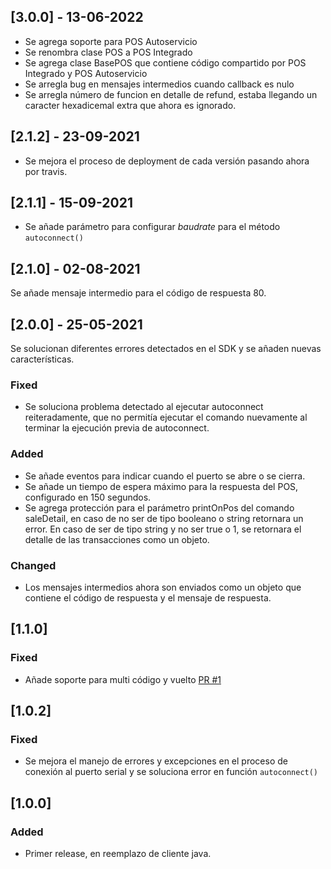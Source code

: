 ## [3.0.0] - 13-06-2022
- Se agrega soporte para POS Autoservicio
- Se renombra clase POS a POS Integrado
- Se agrega clase BasePOS que contiene código compartido por POS Integrado y POS Autoservicio
- Se arregla bug en mensajes intermedios cuando callback es nulo
- Se arregla número de funcion en detalle de refund, estaba llegando un caracter hexadicemal extra que ahora es ignorado.

## [2.1.2] - 23-09-2021
- Se mejora el proceso de deployment de cada versión pasando ahora por travis.

## [2.1.1] - 15-09-2021
- Se añade parámetro para configurar _baudrate_ para el método `autoconnect()`

## [2.1.0] - 02-08-2021

Se añade mensaje intermedio para el código de respuesta 80.

## [2.0.0] - 25-05-2021

Se solucionan diferentes errores detectados en el SDK y se añaden nuevas características.

### Fixed

- Se soluciona problema detectado al ejecutar autoconnect reiteradamente, que no permitía ejecutar el comando nuevamente al terminar la ejecución previa de autoconnect.

### Added

- Se añade eventos para indicar cuando el puerto se abre o se cierra.
- Se añade un tiempo de espera máximo para la respuesta del POS, configurado en 150 segundos.
- Se agrega protección para el parámetro printOnPos del comando saleDetail, en caso de no ser de tipo booleano o string retornara un error. En caso de ser de tipo string y no ser true o 1, se retornara el detalle de las transacciones como un objeto.

### Changed
- Los mensajes intermedios ahora son enviados como un objeto que contiene el código de respuesta y el mensaje de respuesta.

## [1.1.0]

### Fixed
- Añade soporte para multi código y vuelto [PR #1](https://github.com/TransbankDevelopers/transbank-pos-sdk-nodejs/pull/1)

## [1.0.2]

### Fixed
- Se mejora el manejo de errores y excepciones en el proceso de conexión al puerto serial y se soluciona error en función `autoconnect()`

## [1.0.0]

### Added
- Primer release, en reemplazo de cliente java. 
